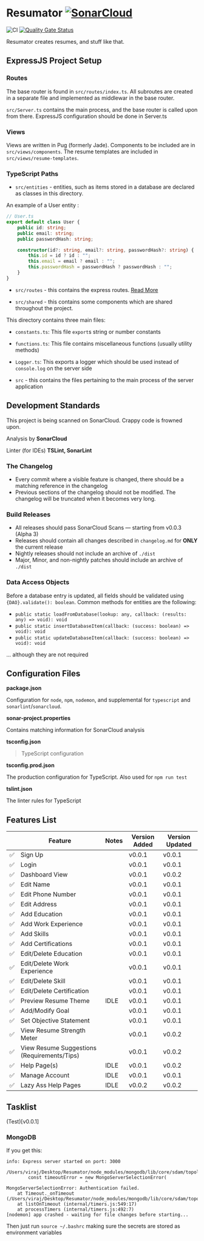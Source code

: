 # Resumator [![SonarCloud](https://sonarcloud.io/images/project_badges/sonarcloud-white.svg)](https://sonarcloud.io/dashboard?id=VirajShah21_Resumator)

![CI](https://github.com/VirajShah21/Resumator/workflows/CI/badge.svg) [![Quality Gate Status](https://sonarcloud.io/api/project_badges/measure?project=VirajShah21_Resumator&metric=alert_status)](https://sonarcloud.io/dashboard?id=VirajShah21_Resumator)

Resumator creates resumes, and stuff like that.

## ExpressJS Project Setup

### Routes

The base router is found in `src/routes/index.ts`. All subroutes are created in a separate file and implemented as middlewar in the base router.

`src/Server.ts` contains the main process, and the base router is called upon from there. ExpressJS configuration should be done in Server.ts

### Views

Views are written in Pug (formerly Jade). Components to be included are in `src/views/components`. The resume templates are included in `src/views/resume-templates`.

### TypeScript Paths

-   `src/entities` - entities, such as items stored in a database are declared as classes in this directory.

An example of a User entity :

```typescript
// User.ts
export default class User {
    public id: string;
    public email: string;
    public passwordHash: string;

    constructor(id?: string, email?: string, passwordHash?: string) {
        this.id = id ? id : "";
        this.email = email ? email : "";
        this.passwordHash = passwordHash ? passwordHash : "";
    }
}
```

-   `src/routes` - this contains the express routes. [Read More](#routes)

-   `src/shared` - this contains some components which are shared throughout the project.

This directory contains three main files:

-   `constants.ts`: This file `export`s string or number constants
-   `functions.ts`: This file contains miscellaneous functions (usually utility methods)
-   `Logger.ts`: This exports a logger which should be used instead of `console.log` on the server side

-   `src` - this contains the files pertaining to the main process of the server application

## Development Standards

This project is being scanned on SonarCloud. Crappy code is frowned upon.

Analysis by **SonarCloud**

Linter (for IDEs) **TSLint, SonarLint**

### The Changelog

-   Every commit where a visible feature is changed, there should be a matching reference in the changelog
-   Previous sections of the changelog should not be modified. The changelog will be truncated when it becomes very long.

### Build Releases

-   All releases should pass SonarCloud Scans — starting from v0.0.3 (Alpha 3)
-   Releases should contain all changes described in `changelog.md` for **ONLY** the current release
-   Nightly releases should not include an archive of `./dist`
-   Major, Minor, and non-nightly patches should include an archive of `./dist`

### Data Access Objects

Before a database entry is updated, all fields should be validated using `{DAO}.validate(): boolean`. Common methods for entities are the following:

-   `public static loadFromDatabase(lookup: any, callback: (results: any) => void): void`
-   `public static insertDatabaseItem(callback: (success: boolean) => void): void`
-   `public static updateDatabaseItem(callback: (success: boolean) => void): void`

... although they are not required

## Configuration Files

**package.json**

Configuration for `node`, `npm`, `nodemon`, and supplemental for `typescript` and `sonarlint`/`sonarcloud`.

**sonar-project.properties**

Contains matching information for SonarCloud analysis

**tsconfig.json**

> TypeScript configuration

**tsconfig.prod.json**

The production configuration for TypeScript. Also used for `npm run test`

**tslint.json**

The linter rules for TypeScript

## Features List

|                    | Feature                                     | Notes | Version Added | Version Updated |
| ------------------ | ------------------------------------------- | ----- | ------------- | --------------- |
| :white_check_mark: | Sign Up                                     |       | v0.0.1        | v0.0.1          |
| :white_check_mark: | Login                                       |       | v0.0.1        | v0.0.1          |
| :white_check_mark: | Dashboard View                              |       | v0.0.1        | v0.0.2          |
| :white_check_mark: | Edit Name                                   |       | v0.0.1        | v0.0.1          |
| :white_check_mark: | Edit Phone Number                           |       | v0.0.1        | v0.0.1          |
| :white_check_mark: | Edit Address                                |       | v0.0.1        | v0.0.1          |
| :white_check_mark: | Add Education                               |       | v0.0.1        | v0.0.1          |
| :white_check_mark: | Add Work Experience                         |       | v0.0.1        | v0.0.1          |
| :white_check_mark: | Add Skills                                  |       | v0.0.1        | v0.0.1          |
| :white_check_mark: | Add Certifications                          |       | v0.0.1        | v0.0.1          |
| :white_check_mark: | Edit/Delete Education                       |       | v0.0.1        | v0.0.1          |
| :white_check_mark: | Edit/Delete Work Experience                 |       | v0.0.1        | v0.0.1          |
| :white_check_mark: | Edit/Delete Skill                           |       | v0.0.1        | v0.0.1          |
| :white_check_mark: | Edit/Delete Certification                   |       | v0.0.1        | v0.0.1          |
| :white_check_mark: | Preview Resume Theme                        | IDLE  | v0.0.1        | v0.0.1          |
| :white_check_mark: | Add/Modify Goal                             |       | v0.0.1        | v0.0.1          |
| :white_check_mark: | Set Objective Statement                     |       | v0.0.1        | v0.0.1          |
| :white_check_mark: | View Resume Strength Meter                  |       | v0.0.1        | v0.0.2          |
| :white_check_mark: | View Resume Suggestions (Requirements/Tips) |       | v0.0.1        | v0.0.2          |
| :white_check_mark: | Help Page(s)                                | IDLE  | v0.0.1        | v0.0.2          |
| :white_check_mark: | Manage Account                              | IDLE  | v0.0.1        | v0.0.1          |
| :white_check_mark: | Lazy Ass Help Pages                         | IDLE  | v0.0.2        | v0.0.2          |

## Tasklist

(Test)[v0.0.1]

### MongoDB

If you get this:

```
info: Express server started on port: 3000

/Users/viraj/Desktop/Resumator/node_modules/mongodb/lib/core/sdam/topology.js:430
        const timeoutError = new MongoServerSelectionError(
                             ^
MongoServerSelectionError: Authentication failed.
    at Timeout._onTimeout (/Users/viraj/Desktop/Resumator/node_modules/mongodb/lib/core/sdam/topology.js:430:30)
    at listOnTimeout (internal/timers.js:549:17)
    at processTimers (internal/timers.js:492:7)
[nodemon] app crashed - waiting for file changes before starting...
```

Then just run `source ~/.bashrc` making sure the secrets are stored as environment variables
